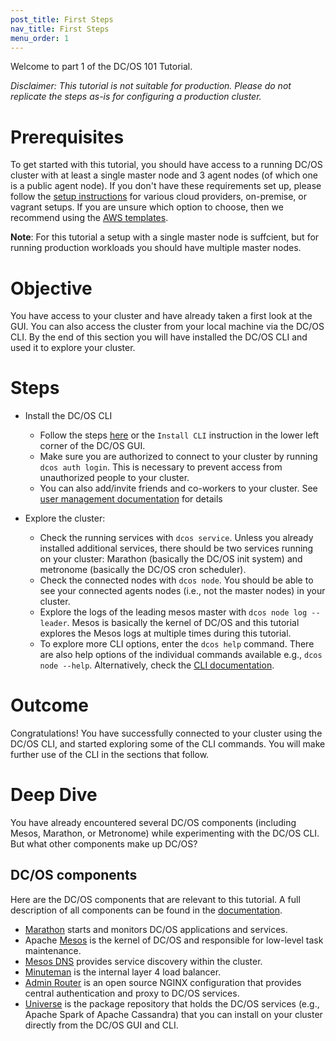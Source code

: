 ```yaml
---
post_title: First Steps
nav_title: First Steps
menu_order: 1
---
```


Welcome to part 1 of the DC/OS 101 Tutorial.

*Disclaimer: This tutorial is not suitable for production. Please do not replicate the steps as-is for configuring a production cluster.*

# Prerequisites
To get started with this tutorial, you should have access to a running DC/OS cluster with at least a single master node and 3 agent nodes (of which one is a public agent node). If you don't have these requirements set up, please follow the [setup instructions](/docs/1.10/installing/) for various cloud providers, on-premise, or vagrant setups.
If you are unsure which option to choose, then we recommend using the <a href="https://downloads.dcos.io/dcos/stable/aws.html" target="_blank">AWS templates</a>.

**Note**: For this tutorial a setup with a single master node is suffcient, but for running production workloads you should have multiple master nodes.

# Objective
You have access to your cluster and have already taken a first look at the GUI. You can also access the cluster from your local machine via the DC/OS CLI.
By the end of this section you will have installed the DC/OS CLI and used it to explore your cluster.

# Steps
  * Install the DC/OS CLI
    * Follow the steps [here](/docs/1.10/cli/install/) or the `Install CLI` instruction in the lower left corner of the DC/OS GUI.
    * Make sure you are authorized to connect to your cluster by running `dcos auth login`. This is necessary to prevent access from unauthorized people to your cluster.
    * You can also add/invite friends and co-workers to your cluster. See [user management documentation](/docs/1.10/security/user-management/) for details

  * Explore the cluster:
      * Check the running services with `dcos service`. Unless you already installed additional services, there should be two services running on your cluster: Marathon (basically the DC/OS init system) and metronome (basically the DC/OS cron scheduler).
      * Check the connected nodes with `dcos node`. You should be able to see your connected agents nodes (i.e., not the master nodes) in your cluster.
      * Explore the logs of the leading mesos master with `dcos node log --leader`. Mesos is basically the kernel of DC/OS and this tutorial explores the Mesos logs at multiple times during this tutorial.
      * To explore more CLI options, enter the `dcos help` command. There are also help options of the individual commands available e.g., `dcos node --help`. Alternatively, check the [CLI documentation](/docs/1.10/cli/).

# Outcome
Congratulations! You have successfully connected to your cluster using the DC/OS CLI, and started exploring some of the CLI commands.
You will make further use of the CLI in the sections that follow.

# Deep Dive
You have already encountered several DC/OS components (including Mesos, Marathon, or Metronome) while experimenting with the DC/OS CLI.
But what other components make up DC/OS?

## DC/OS components
Here are the DC/OS components that are relevant to this tutorial. A full description of all components can be found in the [documentation](/docs/1.10/overview/architecture/components/).
* [Marathon](/docs/1.10/overview/architecture/components/#marathon) starts and monitors DC/OS applications and services.
* Apache [Mesos](/docs/1.10/overview/architecture/components/#apache-mesos) is the kernel of DC/OS and responsible for low-level task maintenance.
* [Mesos DNS](/docs/1.10/overview/architecture/components/#mesos-dns) provides service discovery within the cluster.
* [Minuteman](/docs/1.10/overview/architecture/components/#minuteman) is the internal layer 4 load balancer.
* [Admin Router](/docs/1.10/overview/architecture/components/#admin-router) is an open source NGINX configuration that provides central authentication and proxy to DC/OS services.
* [Universe](/docs/1.10/overview/architecture/components/#dcos-package-manager) is the package repository that holds the DC/OS services (e.g., Apache Spark of Apache Cassandra) that you can install on your cluster directly from the DC/OS GUI and CLI.

